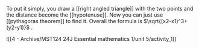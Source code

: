 To put it simply, you draw a [[right angled triangle]] with the two points and the distance become the [[hypotenuse]]. Now you can just use [[pythagoras theorem]] to find it.
Overall the formula is $\sqrt{(x2-x1)^3+(y2-y1)}$ .

![[4 - Archive/MST124 24J Essential mathematics 1/unit 5/activity_1]]